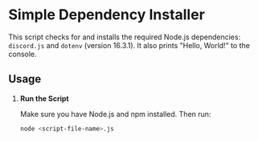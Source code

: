 # Simple Dependency Installer

This script checks for and installs the required Node.js dependencies: `discord.js` and `dotenv` (version 16.3.1). It also prints "Hello, World!" to the console.

## Usage

1. **Run the Script**

   Make sure you have Node.js and npm installed. Then run:

   ```bash
   node <script-file-name>.js
